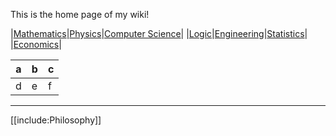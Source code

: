 This is the home page of my wiki!

|[Mathematics](./Mathematics/Home)|[Physics](./Physics/)|[Computer Science](./Computer-Science/)|
|[Logic](./Logic/)|[Engineering](./Engineering/)|[Statistics](./Statistics/)|
|[Economics](./Economics/)|


|a|b|c|
|-|-|-|
|d|e|f|

---

[[include:Philosophy]]